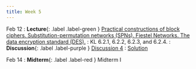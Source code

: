 ```yaml
---
title: Week 5
---
```


Feb 12
: **Lecture**{: .label .label-green } [Practical constructions of block ciphers. Substitution-permutation networks (SPNs). Fiestel Networks. The data encryption standard (DES).](/assets/lecture_slides/lec8.pdf)
    : KL 6.2.1, 6.2.2, 6.2.3, and 6.2.4.
: **Discussion**{: .label .label-purple } [Discussion 4](/assets/discussion/disc4.pdf)
    : [Solution](/assets/discussion/disc4-sol.pdf)

Feb 14
: **Midterm**{: .label .label-red } Midterm I

